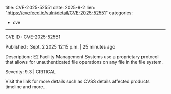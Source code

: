  
title: CVE-2025-52551
date: 2025-9-2
lien: "https://cvefeed.io/vuln/detail/CVE-2025-52551"
categories:
  - cve
---

CVE ID : CVE-2025-52551

Published :  Sept. 2
2025
12:15 p.m. | 25 minutes ago

Description : E2 Facility Management Systems use a proprietary protocol that allows for unauthenticated file operations on any file in the file system.

Severity: 9.3 | CRITICAL

Visit the link for more details
such as CVSS details
affected products
timeline
and more...
